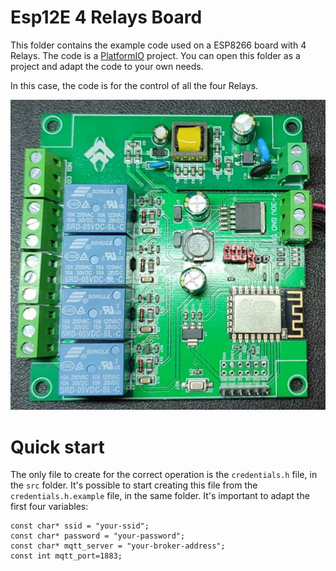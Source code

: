 # Esp12E 4 Relays Board

This folder contains the example code used on a ESP8266 board with 4 Relays.
The code is a [PlatformIO](https://platformio.org/) project. You can open this folder as a project and adapt the code to your own needs.

In this case, the code is for the control of all the four Relays.

![ESP Board](img/esp-relays.jpg "a title")

# Quick start

The only file to create for the correct operation is the ```credentials.h``` file, in the ```src``` folder. It's possible to start creating this file from the ```credentials.h.example``` file, in the same folder.
It's important to adapt the first four variables:
```
const char* ssid = "your-ssid";
const char* password = "your-password";
const char* mqtt_server = "your-broker-address";
const int mqtt_port=1883;
```